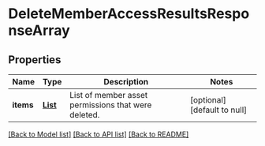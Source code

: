 # DeleteMemberAccessResultsResponseArray
## Properties

| Name | Type | Description | Notes |
|------------ | ------------- | ------------- | -------------|
| **items** | [**List**](DeleteMemberAccessResult.md) | List of member asset permissions that were deleted. | [optional] [default to null] |

[[Back to Model list]](../README.md#documentation-for-models) [[Back to API list]](../README.md#documentation-for-api-endpoints) [[Back to README]](../README.md)

